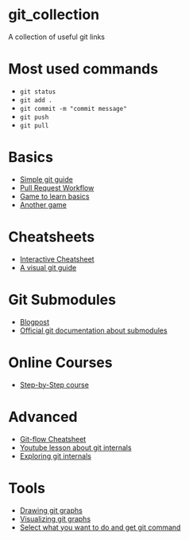 # git_collection
A collection of useful git links

# Most used commands
- `git status`
- `git add .`
- `git commit -m "commit message"`
- `git push`
- `git pull`

# Basics
- [Simple git guide](https://rogerdudler.github.io/git-guide/index.de.html)
- [Pull Request Workflow](https://blog.seibert-media.net/blog/2014/05/12/git-workflows-der-pull-request-workflow-teil-1/)
- [Game to learn basics](https://ohmygit.org/)
- [Another game](https://git.bradwoods.io/)

# Cheatsheets
- [Interactive Cheatsheet](http://ndpsoftware.com/git-cheatsheet.html#loc=workspace;)
- [A visual git guide](https://marklodato.github.io/visual-git-guide/index-en.html)

# Git Submodules
- [Blogpost](https://medium.com/@porteneuve/mastering-git-submodules-34c65e940407)
- [Official git documentation about submodules](http://gitbu.ch/ch05.html)

# Online Courses
- [Step-by-Step course](https://gitimmersion.com/index.html)

# Advanced
- [Git-flow Cheatsheet](https://danielkummer.github.io/git-flow-cheatsheet/)
- [Youtube lesson about git internals](https://www.youtube.com/watch?v=2sjqTHE0zok&feature=youtu.be)
- [Exploring git internals](https://articles.foletta.org/post/git-under-the-hood)

# Tools
- [Drawing git graphs](https://www.nicoespeon.com/talk-drawing-git-graphs/#0)
- [Visualizing git graphs](https://git-school.github.io/visualizing-git/)
- [Select what you want to do and get git command](https://gitexplorer.com/)